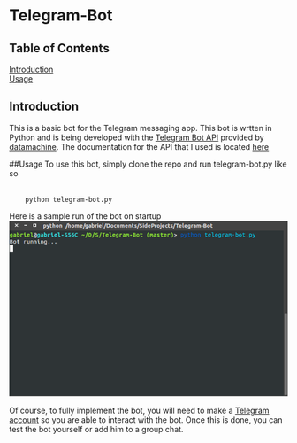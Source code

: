# Telegram-Bot

## Table of Contents
[Introduction](#intro)  
[Usage](#use)

<a id = "intro"></a>
## Introduction
This is a basic bot for the Telegram messaging app. This bot is wrtten in Python and is being developed with the [Telegram Bot API](https://core.telegram.org/bots/api) provided by [datamachine](https://github.com/datamachine/twx.botapi). The documentation for the API that I used is located [here](http://pythonhosted.org/twx.botapi/twx/botapi/botapi.html#)

<a id = "use"></a>
##Usage
To use this bot, simply clone the repo and run telegram-bot.py like so
<pre><code>
	python telegram-bot.py
</code></pre>
Here is a sample run of the bot on startup
![Typical run of the bot](/photos/run-of-bot.png?raw=true "Typical Run")

Of course, to fully implement the bot, you will need to make a [Telegram account](https://telegram.org/) so you are able to interact with the bot. Once this is done, you can test the bot yourself or add him to a group chat.
